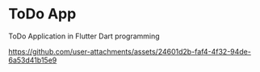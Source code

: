 # ToDo App
 ToDo Application in Flutter Dart programming

https://github.com/user-attachments/assets/24601d2b-faf4-4f32-94de-6a53d41b15e9

